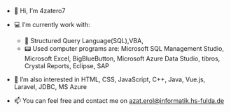 - 👋 Hi, I’m 4zatero7

- 💻 I’m currently work with: 
    - 🌱 Structured Query Language(SQL),VBA,
    - 📟  Used computer programs are: Microsoft SQL Management Studio, Microsoft Excel, BigBlueButton, Microsoft Azure Data Studio, tibros, Crystal Reports, Eclipse, SAP

- 💞️ I’m also interested in HTML, CSS, JavaScript, C++, Java, Vue.js, Laravel, JDBC, MS Azure

- 📫 You can feel free and contact me on azat.erol@informatik.hs-fulda.de
